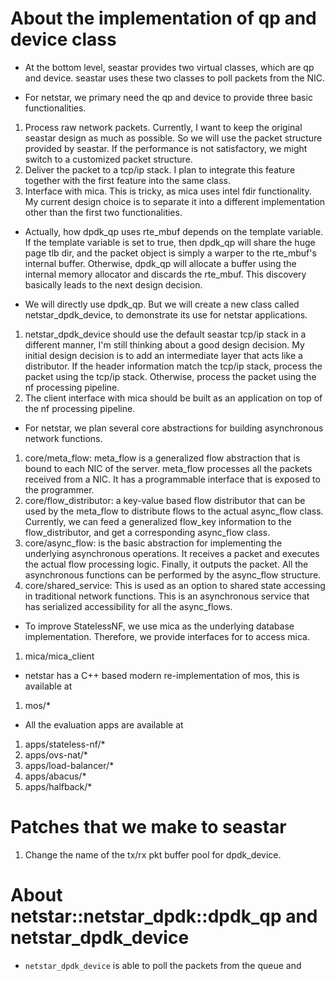 # About the implementation of qp and device class

* At the bottom level, seastar provides two virtual classes, which are qp and device. seastar uses these two classes to poll packets from the NIC.

* For netstar, we primary need the qp and device to provide three basic functionalities.
1. Process raw network packets. Currently, I want to keep the original seastar design as much as possible. So we will use the packet structure provided by seastar. If the performance is not satisfactory, we might switch to a customized packet structure.
2. Deliver the packet to a tcp/ip stack. I plan to integrate this feature together with the first feature into the same class.
3. Interface with mica. This is tricky, as mica uses intel fdir functionality. My current design choice is to separate it into a different implementation other than the first two functionalities.

* Actually, how dpdk_qp uses rte_mbuf depends on the template variable. If the template variable is set to true, then dpdk_qp will share the huge page tlb dir, and the packet object is simply a warper to the rte_mbuf's internal buffer. Otherwise, dpdk_qp will allocate a buffer using the internal memory allocator and discards the rte_mbuf. This discovery basically leads to the next design decision.

* We will directly use dpdk_qp. But we will create a new class called netstar_dpdk_device, to demonstrate its use for netstar applications.
1. netstar_dpdk_device should use the default seastar tcp/ip stack in a different manner, I'm still thinking about a good design decision. My initial design decision is to add an intermediate layer that acts like a distributor. If the header information match the tcp/ip stack, process the packet using the tcp/ip stack. Otherwise, process the packet using the nf processing pipeline.
2. The client interface with mica should be built as an application on top of the nf processing pipeline.

* For netstar, we plan several core abstractions for building asynchronous network functions.
1. core/meta_flow: meta_flow is a generalized flow abstraction that is bound to each NIC of the server. meta_flow processes all the packets received from a NIC. It has a programmable interface that is exposed to the programmer.
2. core/flow_distributor: a key-value based flow distributor that can be used by the meta_flow to distribute flows to the actual async_flow class. Currently, we can feed a generalized flow_key information to the flow_distributor, and get a corresponding async_flow class.
3. core/async_flow: is the basic abstraction for implementing the underlying asynchronous operations. It receives a packet and executes the actual flow processing logic. Finally, it outputs the packet. All the asynchronous functions can be performed by the async_flow structure.
4. core/shared_service: This is used as an option to shared state accessing in traditional network functions. This is an asynchronous service that has serialized accessibility for all the async_flows.

* To improve StatelessNF, we use mica as the underlying database implementation. Therefore, we provide interfaces for to access mica.
1. mica/mica_client

* netstar has a C++ based modern re-implementation of mos, this is available at
1. mos/*

* All the evaluation apps are available at
1. apps/stateless-nf/*
2. apps/ovs-nat/*
3. apps/load-balancer/*
4. apps/abacus/*
5. apps/halfback/*

# Patches that we make to seastar

1. Change the name of the tx/rx pkt buffer pool for dpdk_device.

# About netstar::netstar_dpdk::dpdk_qp and netstar_dpdk_device

* `netstar_dpdk_device` is able to poll the packets from the queue and
